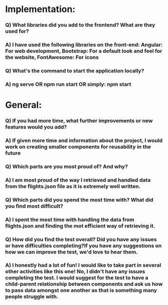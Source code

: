 # Implementation:

### Q) What libraries did you add to the frontend? What are they used for?
### A) I have used the following libraries on the front-end: Angular: For web development, Bootstrap: For a default look and feel for the website, FontAwesome: For icons

### Q) What's the command to start the application locally?
### A) ng serve OR npm run start OR simply: npm start

# General:

### Q) If you had more time, what further improvements or new features would you add?
### A) If given more time and information about the project, I would work on creating smaller components for reusability in the future

### Q) Which parts are you most proud of? And why?
### A) I am most proud of the way I retrieved and handled data from the flights.json file as it is extremely well written.

### Q) Which parts did you spend the most time with? What did you find most difficult?
### A) I spent the most time with handling the data from flights.json and finding the mot efficient way of retrieving it.

### Q) How did you find the test overall? Did you have any issues or have difficulties completing?If you have any suggestions on how we can improve the test, we'd love to hear them.
### A) I honestly had a lot of fun! I would like to take part in several other activities like this one! No, I didn't have any issues completing the test. I would suggest for the test to have a child-parent relationship between components and ask us how to pass data amongst one another as that is something many people struggle with.
